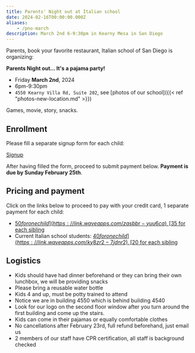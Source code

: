 ```yaml
---
title: Parents' Night out at Italian school
date: 2024-02-16T00:00:00.000Z
aliases:
    - /pno-march
description: March 2nd 6-9:30pm in Kearny Mesa in San Diego
---
```


Parents, book your favorite restaurant, Italian school of San Diego is organizing:

**Parents Night out... It's a pajama party!**

* Friday **March 2nd**, 2024
* 6pm-9:30pm
* `4550 Kearny Villa Rd, Suite 202`, see [photos of our school]({{< ref "photos-new-location.md" >}})

Games, movie, story, snacks.

## Enrollment

Please fill a separate signup form for each child:

<div class="tc">
<a href="https://docs.google.com/forms/d/e/1FAIpQLScI0LRpLkywNAAFc0nVw1RFvOBnSXluYVLbXNSfe7NbJJZvQA/viewform?usp=sf_link" class="btn raise">Signup</a>
</div>

After having filled the form, proceed to submit payment below. **Payment is due by Sunday February 25th**.

## Pricing and payment

Click on the links below to proceed to pay with your credit card, 1 separate payment for each child:

* [$50 for one child](https://link.waveapps.com/zasbbr-yuu6ca), [$35 for each sibling](https://link.waveapps.com/9wwsmg-hb5t86)
* Current Italian school students: [$40 for one child](https://link.waveapps.com/ky8zr2-7jdnr2), [$20 for each sibling](https://link.waveapps.com/pen9z4-2n2nkt)

## Logistics

* Kids should have had dinner beforehand or they can bring their own lunchbox, we will be providing snacks
* Please bring a reusable water bottle
* Kids 4 and up, must be potty trained to attend
* Notice we are in building 4550 which is behind building 4540
* Look for our logo on the second floor window after you turn around the first building and come up the stairs.
* Kids can come in their pajamas or equally comfortable clothes
* No cancellations after February 23rd, full refund beforehand, just email us
* 2 members of our staff have CPR certification, all staff is background checked
